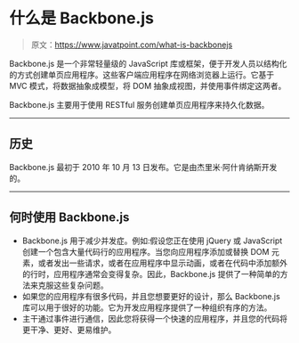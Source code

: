 # 什么是 Backbone.js

> 原文：<https://www.javatpoint.com/what-is-backbonejs>

Backbone.js 是一个非常轻量级的 JavaScript 库或框架，便于开发人员以结构化的方式创建单页应用程序。这些客户端应用程序在网络浏览器上运行。它基于 MVC 模式，将数据抽象成模型，将 DOM 抽象成视图，并使用事件绑定这两者。

Backbone.js 主要用于使用 RESTful 服务创建单页应用程序来持久化数据。

* * *

## 历史

Backbone.js 最初于 2010 年 10 月 13 日发布。它是由杰里米·阿什肯纳斯开发的。

* * *

## 何时使用 Backbone.js

*   Backbone.js 用于减少并发症。例如:假设您正在使用 jQuery 或 JavaScript 创建一个包含大量代码行的应用程序。当您向应用程序添加或替换 DOM 元素，或者发出一些请求，或者在应用程序中显示动画，或者在代码中添加额外的行时，应用程序通常会变得复杂。因此，Backbone.js 提供了一种简单的方法来克服这些复杂问题。
*   如果您的应用程序有很多代码，并且您想要更好的设计，那么 Backbone.js 库可以用于很好的功能。它为开发应用程序提供了一种组织有序的方法。
*   主干通过事件进行通信，因此您将获得一个快速的应用程序，并且您的代码将更干净、更好、更易维护。